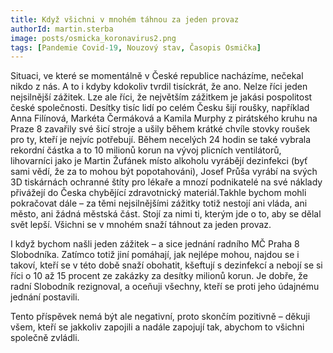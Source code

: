 ```yaml
---
title: Když všichni v mnohém táhnou za jeden provaz
authorId: martin.sterba
image: posts/osmicka_koronavirus2.png
tags: [Pandemie Covid-19, Nouzový stav, Časopis Osmička]
---
```



Situaci, ve které se momentálně v České republice nacházíme, nečekal nikdo z nás. A to i kdyby kdokoliv tvrdil tisíckrát, že ano. Nelze říci jeden nejsilnější zážitek. Lze ale říci, že největším zážitkem je jakási pospolitost české společnosti. Desítky tisíc lidí po celém Česku šijí roušky, například Anna Filínová, Markéta Čermáková a Kamila Murphy z pirátského kruhu na Praze 8 zavařily své šicí stroje a ušily během krátké chvíle stovky roušek pro ty, kteří je nejvíc potřebují. Během necelých 24 hodin se také vybrala rekordní částka a to 10 milionů korun na vývoj plicních ventilátorů, lihovarníci jako je Martin Žufánek místo alkoholu vyrábějí dezinfekci (byť sami vědí, že za to mohou být popotahováni), Josef Průša vyrábí na svých 3D tiskárnách ochranné štíty pro lékaře a mnozí podnikatelé na své náklady přivážejí do Česka chybějící zdravotnický materiál.Takhle bychom mohli pokračovat dále – za těmi nejsilnějšími zážitky totiž nestojí ani vláda, ani město, ani žádná městská část. Stojí za nimi ti, kterým jde o to, aby se dělal svět lepší. Všichni se v mnohém snaží táhnout za jeden provaz.

I když bychom našli jeden zážitek – a sice jednání radního MČ Praha 8 Slobodníka. Zatímco totiž jiní pomáhají, jak nejlépe mohou, najdou se i takoví, kteří se v této době snaží obohatit, kšeftují s dezinfekcí a nebojí se si říci o 10 až 15 procent ze zakázky za desítky milionů korun. Je dobře, že radní Slobodník rezignoval, a oceňuji všechny, kteří se proti jeho údajnému jednání postavili.

Tento příspěvek nemá být ale negativní, proto skončím pozitivně – děkuji všem, kteří se jakkoliv zapojili a nadále zapojují tak, abychom to všichni společně zvládli.

